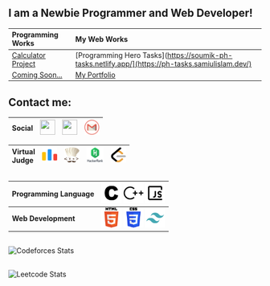 ## I am a Newbie Programmer and Web Developer!

| **Programming Works** | **My Web Works** |
| :--- | :--- |
| [Calculator Project](https://github.com/soumik-prime/Calculator-Project) | [Programming Hero Tasks](https://soumik-ph-tasks.netlify.app/](https://ph-tasks.samiulislam.dev/)
| [Coming Soon...](#) | [My Portfolio](https://samiulislam.dev)


## Contact me:
|**Social** | <a href="https://www.facebook.com/soumik.shu"><img src="https://www.vectorlogo.zone/logos/facebook/facebook-icon.svg" width="30" height="30"/></a> | <a href="https://www.linkedin.com/in/soumik-prime/"><img src="https://www.vectorlogo.zone/logos/linkedin/linkedin-icon.svg" width="30" height="30"/></a> | <a href="mailto:soumik.shu@gmail.com"><img src="assets/gmail.png" width="30" height="30"/></a>|
| :--- | :---: | :--- | :--- |

| **Virtual</br>Judge** | <a href="https://codeforces.com/profile/Soumik_SHU"><img src="assets/codeforces.png" width="30" height="30"/></a>  |  <a href="https://www.codechef.com/users/soumik_prime"><img src="assets/codechef.png" width="30" height="30"/></a>   |   <a href="https://www.hackerrank.com/profile/soumik_prime"><img src="assets/hackerrank.png" width="35" height="30"/></a>  |  <a href="https://leetcode.com/u/soumik_prime/"><img src="assets/leetcode.png" width="30" height="30"/></a> |
| :--- | :---: | :--- | :--- | :--- |


##
| **Programming Language** | <img src="assets/c.svg" width="40" height="40"/> <img src="assets/cplusplus.svg" width="40" height="40"/> <img src="assets/javascript.svg" width="40" height="40"/> |
| :--- | :--- | 
| **Web Development** | <img src="assets/html-5.svg" width="40" height="40"/> <img src="assets/css-3.svg" width="40" height="40"/> <img src="assets/tailwind.svg" width="40" height="40"/> |

##

![Codeforces Stats](https://codeforces-readme-stats.vercel.app/api/card?username=Soumik_SHU&theme=transparent)
##
![Leetcode Stats](https://leetcard.jacoblin.cool/soumik_prime?theme=dark&font=Patrick%20Hand%20SC&ext=contest)
